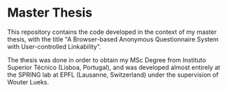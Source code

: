 # Master Thesis

This repository contains the code developed in the context of my master thesis, with the title "A Browser-based Anonymous Questionnaire System with User-controlled Linkability".

The thesis was done in order to obtain my MSc Degree from Instituto Superior Técnico (Lisboa, Portugal), and was developed almost entirely at the SPRING lab at EPFL (Lausanne, Switzerland) under the supervision of Wouter Lueks.


